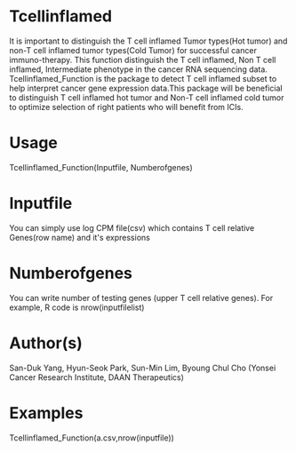# Tcellinflamed
It is important to distinguish the T cell inflamed Tumor types(Hot tumor) and non-T cell inflamed tumor types(Cold Tumor) for successful cancer immuno-therapy. This function distinguish the T cell inflamed, Non T cell inflamed, Intermediate phenotype in the cancer RNA sequencing data. Tcellinflamed_Function is the package to detect T cell inflamed subset to help interpret cancer gene expression data.This package will be beneficial to distinguish T cell inflamed hot tumor and Non-T cell inflamed cold tumor to optimize selection of right patients who will benefit from ICIs.  


# Usage
Tcellinflamed_Function(Inputfile, Numberofgenes)


# Inputfile	
You can simply use log CPM file(csv) which contains T cell relative Genes(row name) and it's expressions


# Numberofgenes	
You can write number of testing genes (upper T cell relative genes). For example, R code is nrow(inputfilelist)

# Author(s)
San-Duk Yang, Hyun-Seok Park, Sun-Min Lim, Byoung Chul Cho (Yonsei Cancer Research Institute, DAAN Therapeutics)

# Examples
Tcellinflamed_Function(a.csv,nrow(inputfile))
